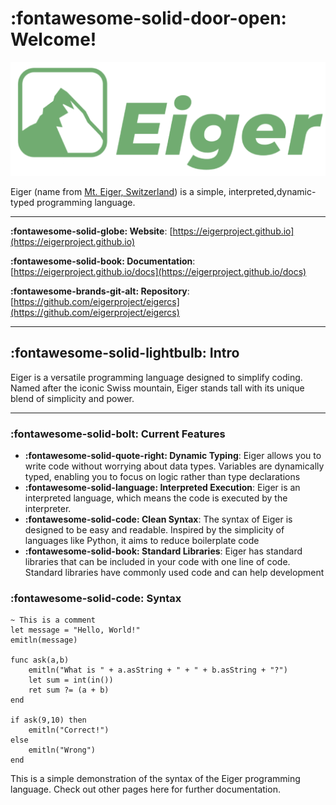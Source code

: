 # __:fontawesome-solid-door-open: Welcome!__

<img alt="Eigerlang logo" src="https://raw.githubusercontent.com/eigerproject/eigercs/refs/heads/master/artwork/eiger-green-512.png" id = "main-logo-ei">

Eiger (name from [Mt. Eiger, Switzerland](https://en.wikipedia.org/wiki/Eiger)) is a simple, interpreted,dynamic-typed programming language.

---

__:fontawesome-solid-globe: Website__: [https://eigerproject.github.io](https://eigerproject.github.io)

__:fontawesome-solid-book: Documentation__: [https://eigerproject.github.io/docs](https://eigerproject.github.io/docs)

__:fontawesome-brands-git-alt: Repository__: [https://github.com/eigerproject/eigercs](https://github.com/eigerproject/eigercs)

---

## __:fontawesome-solid-lightbulb: Intro__
Eiger is a versatile programming language designed to simplify coding. Named after the iconic Swiss mountain, Eiger stands tall with its unique blend of simplicity and power.

--- 

### __:fontawesome-solid-bolt: Current Features__

- __:fontawesome-solid-quote-right: Dynamic Typing__: Eiger allows you to write code without worrying about data types. Variables are dynamically typed, enabling you to focus on logic rather than type declarations
- __:fontawesome-solid-language: Interpreted Execution__: Eiger is an interpreted language, which means the code is executed by the interpreter.
- __:fontawesome-solid-code: Clean Syntax__: The syntax of Eiger is designed to be easy and readable. Inspired by the simplicity of languages like Python, it aims to reduce boilerplate code
- __:fontawesome-solid-book: Standard Libraries__: Eiger has standard libraries that can be included in your code with one line of code. Standard libraries have commonly used code and can help development

### __:fontawesome-solid-code: Syntax__
```eiger
~ This is a comment
let message = "Hello, World!"
emitln(message)

func ask(a,b)
    emitln("What is " + a.asString + " + " + b.asString + "?")
    let sum = int(in())
    ret sum ?= (a + b)
end

if ask(9,10) then
    emitln("Correct!")
else
    emitln("Wrong")
end
```
This is a simple demonstration of the syntax of the Eiger programming language. Check out other pages here for further documentation.